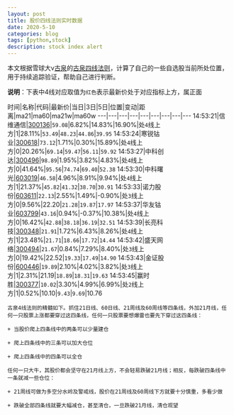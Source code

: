 ```yaml
---
layout: post
title: 股价四线法则实时数据
date: 2020-5-10
categories: blog
tags: [python,stock]
description: stock index alert
---
```



本文根据雪球大v[古泉](https://xueqiu.com/u/7148646888)的[古泉四线法则](https://xueqiu.com/7148646888/130498192)，计算了自己的一些自选股当前所处位置，用于持续追踪验证，帮助自己进行判断。

**说明**：下表中4线对应取值为`红色`表示最新价处于对应指标上方，属正面

时间|名称|代码|最新价|当日|3日|5日|位置|变动|距离|ma21|ma60|ma21w|ma60w
---|---|---|---|---|---|---|---|---
14:53:21|信维通信|[300136](https://xueqiu.com/S/SZ300136)|`59.08`|6.82%|14.83%|16.90%|处`4`线上方|1|28.11%|`53.49`|`48.23`|`44.86`|`39.95`
14:53:24|寒锐钴业|[300618](https://xueqiu.com/S/SZ300618)|`73.12`|1.71%|0.30%|15.89%|处`4`线上方|0|20.26%|`69.14`|`59.47`|`56.11`|`59.92`
14:53:27|中科创达|[300496](https://xueqiu.com/S/SZ300496)|`98.89`|1.95%|3.82%|4.83%|处`4`线上方|0|41.64%|`95.56`|`74.74`|`69.40`|`52.38`
14:53:30|中科曙光|[603019](https://xueqiu.com/S/SH603019)|`46.58`|4.96%|8.91%|9.94%|处`4`线上方|1|21.37%|`45.82`|`41.32`|`38.70`|`30.91`
14:53:33|诺力股份|[603611](https://xueqiu.com/S/SH603611)|`22.13`|2.55%|1.49%|-0.90%|处`3`线上方|0|9.56%|22.20|`21.28`|`19.87`|`17.97`
14:53:37|华友钴业|[603799](https://xueqiu.com/S/SH603799)|`43.16`|0.94%|-0.37%|10.38%|处`4`线上方|0|16.42%|`42.88`|`38.18`|`36.19`|`32.51`
14:53:39|长亮科技|[300348](https://xueqiu.com/S/SZ300348)|`21.91`|1.72%|6.43%|8.26%|处`4`线上方|1|23.48%|`21.71`|`18.66`|`17.72`|`14.44`
14:53:42|盛天网络|[300494](https://xueqiu.com/S/SZ300494)|`21.67`|0.84%|7.29%|8.40%|处`3`线上方|0|19.42%|22.52|`19.33`|`17.49`|`14.90`
14:53:43|金证股份|[600446](https://xueqiu.com/S/SH600446)|`19.89`|2.10%|4.02%|3.82%|处`3`线上方|1|2.31%|21.19|`18.89`|`18.31`|`19.63`
14:53:45|赢时胜|[300377](https://xueqiu.com/S/SZ300377)|`10.02`|3.30%|4.99%|6.99%|处`2`线上方|1|0.52%|10.10|`9.43`|`9.69`|10.76

```
古泉4线法则的精髓如下。抓住21日线、60日线、21周线及60周线等四条线，外加21月线，任何一只股票上涨都要穿过这四条线，任何一只股票要想爆雷也要先下穿过这四条线：

+ 当股价爬上四条线中的两条可以少量建仓

+ 爬上四条线中的三条可以加大仓位

+ 爬上四条线中的四条可以全仓

任何一只大牛，其股价都会坚守在21月线上方，不会轻易跌破21月线；相反，每跌破四条线中一条就减一些仓位：

+ 21周线可做为多空分水岭及警戒线，股价在21周线及60周线下方就要十分慎重，多看少做

+ 跌破全部四条线就要大幅减仓，甚至清仓，一旦跌破21月线，清仓观望
```